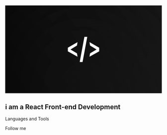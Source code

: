[![Header](https://github.com/vafokulov578191/vafokulov578191/blob/main/assets/1640700914_39-abrakadabra-fun-p-oboi-programmista-na-telefon-40.png)
](https://t.me/Aminjon_191)

##  i am a React Front-end Development

Languages and Tools

Follow me